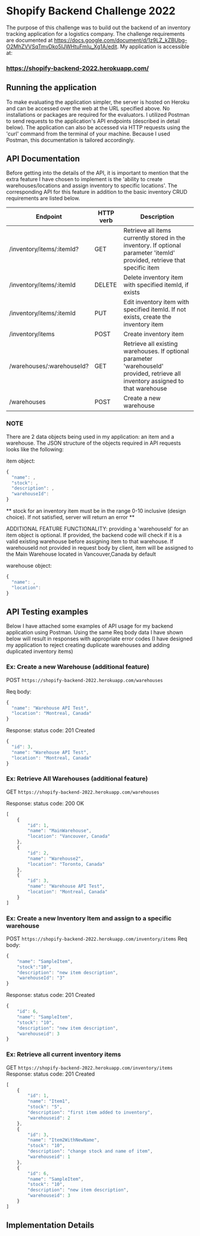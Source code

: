 # Shopify Backend Challenge 2022
The purpose of this challenge was to build out the backend of an inventory tracking application for a logistics company. The challenge requirements are documented at https://docs.google.com/document/d/1z9LZ_kZBUbg-O2MhZVVSqTmvDko5IJWHtuFmIu_Xg1A/edit. My application is accessible at:
### https://shopify-backend-2022.herokuapp.com/

## Running the application
To make evaluating the application simpler, the server is hosted on Heroku and can be accessed over the web at the URL specified above. No installations or packages
are required for the evaluators. I utilized Postman to send requests to the application's API endpoints (described in detail below). The application can also be accessed via HTTP requests using the 'curl' command from the terminal of your machine. Because I used Postman, this documentation is tailored accordingly.

## API Documentation
Before getting into the details of the API, it is important to mention that the extra feature I have chosen to implement is the 'ability to create warehouses/locations and assign inventory to specific locations'. The corresponding API for this feature in addition to the basic inventory CRUD requirements are listed below.

| Endpoint | HTTP verb | Description |
| --- | --- | --- |
| /inventory/items/:itemId? | GET | Retrieve all items currently stored in the inventory. If optional parameter 'itemId' provided, retrieve that specific item |
| /inventory/items/:itemId | DELETE | Delete inventory item with specified itemId, if exists |
| /inventory/items/:itemId | PUT | Edit inventory item with specified itemId. If not exists, create the inventory item |
| /inventory/items | POST | Create inventory item |
| /warehouses/:warehouseId? | GET | Retrieve all existing warehouses. If optional parameter 'warehouseId' provided, retrieve all inventory assigned to that warehouse |
| /warehouses | POST | Create a new warehouse |

### NOTE
There are 2 data objects being used in my application: an item and a warehouse. The JSON structure of the objects required in API requests looks like the following:

item object:
```javascript
{ 
  "name": ,
  "stock": ,
  "description": ,
  "warehouseId":
}
```
** stock for an inventory item must be in the range 0-10 inclusive (design choice). If not satisfied, server will return an error **

ADDITIONAL FEATURE FUNCTIONALITY: providing a 'warehouseId' for an item object is optional. If provided, the backend code will check if it is a valid existing warehouse before assigning item to that warehouse. If warehouseId not provided in request body by client, item will be assigned to the Main Warehouse located in Vancouver,Canada by default

warehouse object:
```javascript
{ 
  "name": ,
  "location": 
}
```

## API Testing examples
Below I have attached some examples of API usage for my backend application using Postman. Using the same Req body data I have shown below will result in responses with appropriate error codes (I have designed my application to reject creating duplicate warehouses and adding duplicated inventory items)

### Ex: Create a new Warehouse (additional feature)
POST `https://shopify-backend-2022.herokuapp.com/warehouses`

Req body:
```javascript
{ 
  "name": "Warehouse API Test",
  "location": "Montreal, Canada"
}
```
Response:
status code: 201 Created
```javascript
{
  "id": 3,
  "name": "Warehouse API Test",
  "location": "Montreal, Canada"
}
```
### Ex: Retrieve All Warehouses (additional feature)
GET `https://shopify-backend-2022.herokuapp.com/warehouses`

Response:
status code: 200 OK
```javascript
[
    {
        "id": 1,
        "name": "MainWarehouse",
        "location": "Vancouver, Canada"
    },
    {
        "id": 2,
        "name": "Warehouse2",
        "location": "Toronto, Canada"
    },
    {
        "id": 3,
        "name": "Warehouse API Test",
        "location": "Montreal, Canada"
    }
]
```
### Ex: Create a new Inventory Item and assign to a specific warehouse
POST `https://shopify-backend-2022.herokuapp.com/inventory/items`
Req body:
```javascript
{
    "name": "SampleItem",
    "stock":"10",
    "description": "new item description",
    "warehouseId": "3"
}
```
Response: 
status code: 201 Created
```javascript
{
    "id": 6,
    "name": "SampleItem",
    "stock": "10",
    "description": "new item description",
    "warehouseid": 3
}
```
### Ex: Retrieve all current inventory items
GET `https://shopify-backend-2022.herokuapp.com/inventory/items`
Response: 
status code: 201 Created
```javascript
[
    {
        "id": 1,
        "name": "Item1",
        "stock": "5",
        "description": "first item added to inventory",
        "warehouseid": 2
    },
    {
        "id": 3,
        "name": "Item2WithNewName",
        "stock": "10",
        "description": "change stock and name of item",
        "warehouseid": 1
    },
    {
        "id": 6,
        "name": "SampleItem",
        "stock": "10",
        "description": "new item description",
        "warehouseid": 3
    }
]
```
## Implementation Details
